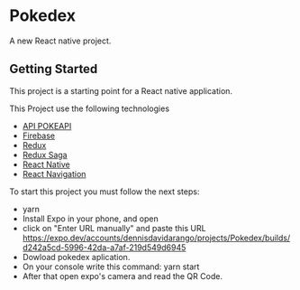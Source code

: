 # Pokedex

A new React native project.

## Getting Started

This project is a starting point for a React native application.

This Project use the following technologies

- [API POKEAPI](https://pokeapi.co)
- [Firebase](https://firebase.google.com)
- [Redux](https://redux.js.org)
- [Redux Saga](https://redux-saga.js.org)
- [React Native](https://reactnative.dev)
- [React Navigation](https://reactnavigation.org)


To start this project you must follow the next steps:
- yarn
- Install Expo in your phone, and open
- click on "Enter URL manually" and paste this URL https://expo.dev/accounts/dennisdavidarango/projects/Pokedex/builds/d242a5cd-5996-42da-a7af-219d549d6945
- Dowload pokedex aplication.
- On your console write this command: yarn start
- After that open expo's camera and read the QR Code.



